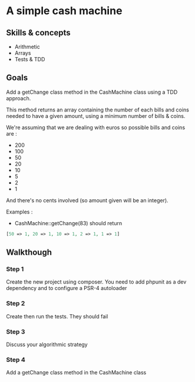 # A simple cash machine

## Skills & concepts

* Arithmetic
* Arrays
* Tests & TDD

## Goals

Add a getChange class method in the CashMachine class using a TDD approach.

This method returns an array containing the number of each bills and coins needed to have a given amount, using a minimum number of bills & coins.

We're assuming that we are dealing with euros so possible bills and coins are :

* 200
* 100
* 50
* 20
* 10
* 5
* 2
* 1

And there's no cents involved (so amount given will be an integer).

Examples :

* CashMachine::getChange(83) should return

```php
[50 => 1, 20 => 1, 10 => 1, 2 => 1, 1 => 1] 
```

## Walkthough

### Step 1

Create the new project using composer.
You need to add phpunit as a dev dependency and to configure a PSR-4 autoloader

### Step 2

Create then run the tests. They should fail

### Step 3

Discuss your algorithmic strategy

### Step 4

Add a getChange class method in the CashMachine class
